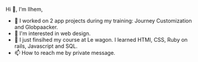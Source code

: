 


Hi 👋, I'm Ilhem,

- 🔭 I worked on 2 app projects during my training: Journey Customization and Globpaacker.
- 👀 I'm interested in web design.
- 🌱 I just finsihed my course at Le wagon. I learned HTMl, CSS, Ruby on rails, Javascript and SQL.
- 📫 How to reach me by private message.



